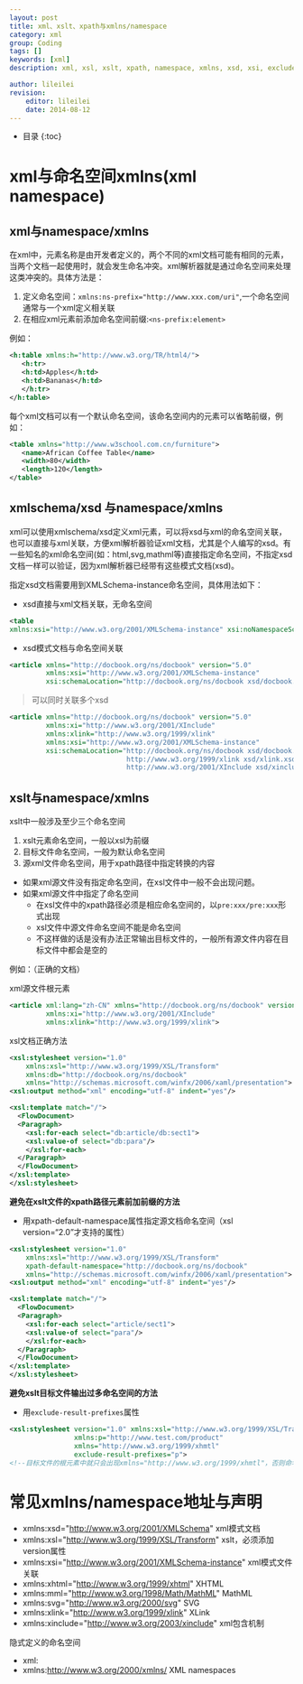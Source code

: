```yaml
---
layout: post
title: xml、xslt、xpath与xmlns/namespace
category: xml
group: Coding
tags: []
keywords: [xml]
description: xml, xsl, xslt, xpath, namespace, xmlns, xsd, xsi, exclude-result-prefixes, xlink, xinclude, xmlschema-instance, schemalocation, noNamespaceSchemaLocation

author: lileilei
revision:
    editor: lileilei
    date: 2014-08-12
---
```


* 目录
{:toc}

# xml与命名空间xmlns(xml namespace)

## xml与namespace/xmlns

在xml中，元素名称是由开发者定义的，两个不同的xml文档可能有相同的元素，当两个文档一起使用时，就会发生命名冲突。xml解析器就是通过命名空间来处理这类冲突的。具体方法是：

1. 定义命名空间：`xmlns:ns-prefix="http://www.xxx.com/uri"`,一个命名空间通常与一个xml定义相关联
2. 在相应xml元素前添加命名空间前缀:`<ns-prefix:element>`

例如：

~~~ xml
<h:table xmlns:h="http://www.w3.org/TR/html4/">
   <h:tr>
   <h:td>Apples</h:td>
   <h:td>Bananas</h:td>
   </h:tr>
</h:table>
~~~

每个xml文档可以有一个默认命名空间，该命名空间内的元素可以省略前缀，例如：

~~~ xml
<table xmlns="http://www.w3school.com.cn/furniture">
   <name>African Coffee Table</name>
   <width>80</width>
   <length>120</length>
</table>
~~~

## xmlschema/xsd 与namespace/xmlns

xml可以使用xmlschema/xsd定义xml元素，可以将xsd与xml的命名空间关联，也可以直接与xml关联，方便xml解析器验证xml文档，尤其是个人编写的xsd。有一些知名的xml命名空间(如：html,svg,mathml等)直接指定命名空间，不指定xsd文档一样可以验证，因为xml解析器已经带有这些模式文档(xsd)。

指定xsd文档需要用到XMLSchema-instance命名空间，具体用法如下：

+ xsd直接与xml文档关联，无命名空间

~~~ xml
<table 
xmlns:xsi="http://www.w3.org/2001/XMLSchema-instance" xsi:noNamespaceSchemaLocation="table.xsd">
~~~

+ xsd模式文档与命名空间关联

~~~ xml
<article xmlns="http://docbook.org/ns/docbook" version="5.0"
         xmlns:xsi="http://www.w3.org/2001/XMLSchema-instance"
         xsi:schemaLocation="http://docbook.org/ns/docbook xsd/docbook.xsd">
~~~

> 可以同时关联多个xsd

~~~ xml
<article xmlns="http://docbook.org/ns/docbook" version="5.0"
         xmlns:xi="http://www.w3.org/2001/XInclude"
         xmlns:xlink="http://www.w3.org/1999/xlink"
         xmlns:xsi="http://www.w3.org/2001/XMLSchema-instance"
         xsi:schemaLocation="http://docbook.org/ns/docbook xsd/docbook.xsd
                             http://www.w3.org/1999/xlink xsd/xlink.xsd
                             http://www.w3.org/2001/XInclude xsd/xinclude.xsd">
~~~

## xslt与namespace/xmlns

xslt中一般涉及至少三个命名空间

1. xslt元素命名空间，一般以xsl为前缀
2. 目标文件命名空间，一般为默认命名空间
3. 源xml文件命名空间，用于xpath路径中指定转换的内容

+ 如果xml源文件没有指定命名空间，在xsl文件中一般不会出现问题。
+ 如果xml源文件中指定了命名空间
    - 在xsl文件中的xpath路径必须是相应命名空间的，以`pre:xxx/pre:xxx`形式出现
    - xsl文件中源文件命名空间不能是命名空间
    - 不这样做的话是没有办法正常输出目标文件的，一般所有源文件内容在目标文件中都会是空的

例如：（正确的文档）

xml源文件根元素
~~~ xml
<article xml:lang="zh-CN" xmlns="http://docbook.org/ns/docbook" version="5.0"
         xmlns:xi="http://www.w3.org/2001/XInclude"
         xmlns:xlink="http://www.w3.org/1999/xlink">
~~~

xsl文档正确方法

~~~ xml
<xsl:stylesheet version="1.0" 
    xmlns:xsl="http://www.w3.org/1999/XSL/Transform"
    xmlns:db="http://docbook.org/ns/docbook"
    xmlns="http://schemas.microsoft.com/winfx/2006/xaml/presentation">
<xsl:output method="xml" encoding="utf-8" indent="yes"/>

<xsl:template match="/">
  <FlowDocument>
  <Paragraph>
    <xsl:for-each select="db:article/db:sect1">
    <xsl:value-of select="db:para"/>    
    </xsl:for-each>
  </Paragraph>    
  </FlowDocument>
</xsl:template>
</xsl:stylesheet>
~~~

**避免在xslt文件的xpath路径元素前加前缀的方法**

+ 用xpath-default-namespace属性指定源文档命名空间（xsl version=“2.0”才支持的属性）

~~~ xml
<xsl:stylesheet version="1.0" 
    xmlns:xsl="http://www.w3.org/1999/XSL/Transform"
    xpath-default-namespace="http://docbook.org/ns/docbook"
    xmlns="http://schemas.microsoft.com/winfx/2006/xaml/presentation">
<xsl:output method="xml" encoding="utf-8" indent="yes"/>

<xsl:template match="/">
  <FlowDocument>
  <Paragraph>
    <xsl:for-each select="article/sect1">
    <xsl:value-of select="para"/>    
    </xsl:for-each>
  </Paragraph>    
  </FlowDocument>
</xsl:template>
</xsl:stylesheet>
~~~

**避免xslt目标文件输出过多命名空间的方法**

+ 用`exclude-result-prefixes`属性

~~~ xml
<xsl:stylesheet version="1.0" xmlns:xsl="http://www.w3.org/1999/XSL/Transform"
                xmlns:p="http://www.test.com/product"
                xmlns="http://www.w3.org/1999/xhmtl"
                exclude-result-prefixes="p">
<!--目标文件的根元素中就只会出现xmlns="http://www.w3.org/1999/xhmtl"，否则命名空间p也会一起出现-->
~~~


# 常见xmlns/namespace地址与声明

+ xmlns:xsd="http://www.w3.org/2001/XMLSchema" xml模式文档
+ xmlns:xsl="http://www.w3.org/1999/XSL/Transform" xslt，必须添加 version属性
+ xmlns:xsi="http://www.w3.org/2001/XMLSchema-instance" xml模式文件关联
+ xmlns:xhtml="http://www.w3.org/1999/xhtml" XHTML
+ xmlns:mml="http://www.w3.org/1998/Math/MathML" MathML
+ xmlns:svg="http://www.w3.org/2000/svg" SVG
+ xmlns:xlink="http://www.w3.org/1999/xlink" XLink
+ xmlns:xinclude="http://www.w3.org/2003/xinclude" xml包含机制


隐式定义的命名空间

+ xml:
+ xmlns:http://www.w3.org/2000/xmlns/   XML namespaces
